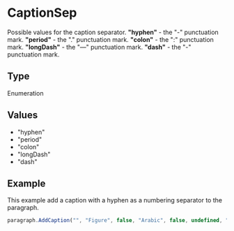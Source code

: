 # CaptionSep

Possible values for the caption separator.**"hyphen"** - the "-" punctuation mark.**"period"** - the "." punctuation mark.**"colon"** - the ":" punctuation mark.**"longDash"** - the "—" punctuation mark.**"dash"** - the "-" punctuation mark.

## Type

Enumeration

## Values

- "hyphen"
- "period"
- "colon"
- "longDash"
- "dash"


## Example

This example add a caption with a hyphen as a numbering separator to the paragraph.

```javascript editor-xlsx
paragraph.AddCaption("", "Figure", false, "Arabic", false, undefined, "hyphen");
```
